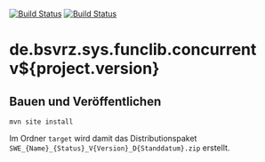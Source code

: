 [![Build Status](https://travis-ci.org/bitctrl/de.bsvrz.sys.funclib.concurrent.svg?branch=develop)](https://travis-ci.org/bitctrl/de.bsvrz.sys.funclib.concurrent)
[![Build Status](https://api.bintray.com/packages/bitctrl/maven/de.bsvrz.sys.funclib.concurrent/images/download.svg)](https://bintray.com/bitctrl/maven/de.bsvrz.sys.funclib.concurrent)

de.bsvrz.sys.funclib.concurrent v${project.version}
=======================================


Bauen und Veröffentlichen
-------------------------

    mvn site install

Im Ordner `target` wird damit das Distributionspaket
`SWE_{Name}_{Status}_V{Version}_D{Standdatum}.zip` erstellt.
